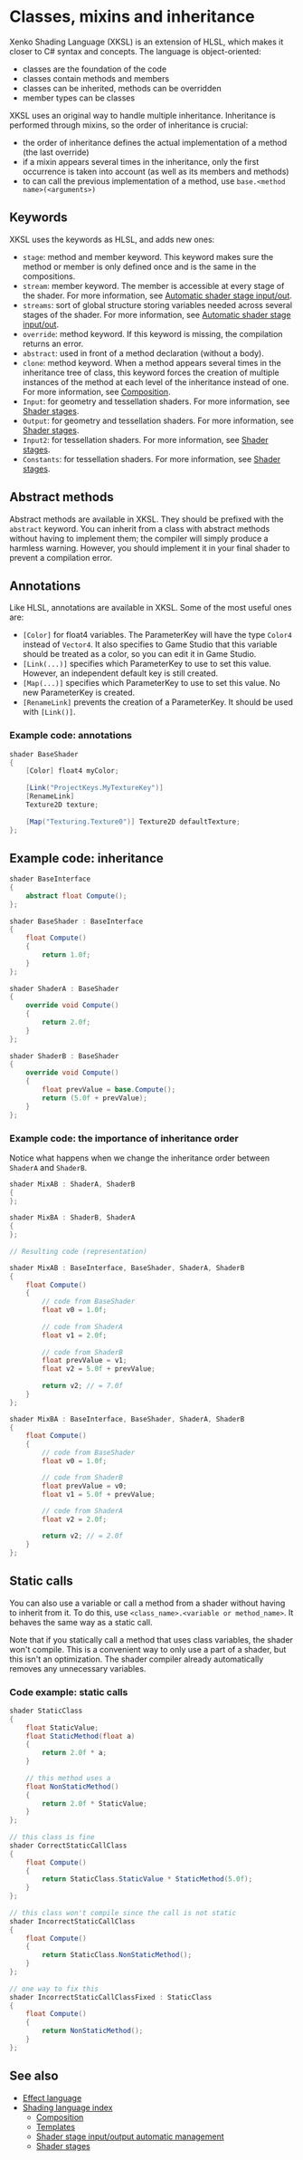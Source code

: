 # Classes, mixins and inheritance

Xenko Shading Language (XKSL) is an extension of HLSL, which makes it closer to C# syntax and concepts. The language is object-oriented:

- classes are the foundation of the code
- classes contain methods and members
- classes can be inherited, methods can be overridden
- member types can be classes

XKSL uses an original way to handle multiple inheritance. Inheritance is performed through mixins, so the order of inheritance is crucial:

- the order of inheritance defines the actual implementation of a method (the last override)
- if a mixin appears several times in the inheritance, only the first occurrence is taken into account (as well as its members and methods)
- to can call the previous implementation of a method, use `base.<method name>(<arguments>)`

## Keywords

XKSL uses the keywords as HLSL, and adds new ones:

- `stage`: method and member keyword. This keyword makes sure the method or member is only defined once and is the same in the compositions.
- `stream`: member keyword. The member is accessible at every stage of the shader. For more information, see [Automatic shader stage input/out](automatic-shader-stage-input-output.md).
- `streams`: sort of global structure storing variables needed across several stages of the shader. For more information, see [Automatic shader stage input/out](automatic-shader-stage-input-output.md).
- `override`: method keyword. If this keyword is missing, the compilation returns an error.
- `abstract`: used in front of a method declaration (without a body).
- `clone`: method keyword. When a method appears several times in the inheritance tree of class, this keyword forces the creation of multiple instances of the method at each level of the inheritance instead of one. For more information, see [Composition](composition.md).
- `Input`: for geometry and tessellation shaders. For more information, see [Shader stages](shader-stages.md).
- `Output`: for geometry and tessellation shaders. For more information, see [Shader stages](shader-stages.md).
- `Input2`: for tessellation shaders. For more information, see [Shader stages](shader-stages.md).
- `Constants`: for tessellation shaders. For more information, see [Shader stages](shader-stages.md).

## Abstract methods

Abstract methods are available in XKSL. They should be prefixed with the `abstract` keyword. You can inherit from a class with abstract methods without having to implement them; the compiler will simply produce a harmless warning. However, you should implement it in your final shader to prevent a compilation error.

## Annotations

Like HLSL, annotations are available in XKSL. Some of the most useful ones are:

- `[Color]` for float4 variables. The ParameterKey will have the type `Color4` instead of `Vector4`. It also specifies to Game Studio that this variable should be treated as a color, so you can edit it in Game Studio.
- `[Link(...)]` specifies which ParameterKey to use to set this value. However, an independent default key is still created.
- `[Map(...)]` specifies which ParameterKey to use to set this value. No new ParameterKey is created.
- `[RenameLink]` prevents the creation of a ParameterKey. It should be used with `[Link()]`.

### Example code: annotations

```cs
shader BaseShader
{
	[Color] float4 myColor;
 
	[Link("ProjectKeys.MyTextureKey")]
	[RenameLink]
	Texture2D texture;
 
	[Map("Texturing.Texture0")] Texture2D defaultTexture;
};
```

## Example code: inheritance

```cs
shader BaseInterface
{
	abstract float Compute();
};
 
shader BaseShader : BaseInterface
{
	float Compute()
	{
		return 1.0f;
	}
};
 
shader ShaderA : BaseShader
{
	override void Compute()
	{
		return 2.0f;
	}
};
 
shader ShaderB : BaseShader
{
	override void Compute()
	{
		float prevValue = base.Compute();
		return (5.0f + prevValue);
	}
};
```

### Example code: the importance of inheritance order

Notice what happens when we change the inheritance order between `ShaderA` and `ShaderB`.

```cs
shader MixAB : ShaderA, ShaderB
{
};
 
shader MixBA : ShaderB, ShaderA
{
};
 
// Resulting code (representation)

shader MixAB : BaseInterface, BaseShader, ShaderA, ShaderB
{
	float Compute()
	{
		// code from BaseShader
		float v0 = 1.0f;
 
		// code from ShaderA
		float v1 = 2.0f;
 
		// code from ShaderB
		float prevValue = v1;
		float v2 = 5.0f + prevValue;
 
		return v2; // = 7.0f
	}
};

shader MixBA : BaseInterface, BaseShader, ShaderA, ShaderB
{
	float Compute()
	{
		// code from BaseShader
		float v0 = 1.0f;

		// code from ShaderB
		float prevValue = v0;
		float v1 = 5.0f + prevValue;
		
		// code from ShaderA
		float v2 = 2.0f;

		return v2; // = 2.0f
	}
};
```

## Static calls

You can also use a variable or call a method from a shader without having to inherit from it. To do this, use `<class_name>.<variable or method_name>`. It behaves the same way as a static call. 

Note that if you statically call a method that uses class variables, the shader won't compile. This is a convenient way to only use a part of a shader, but this isn't an optimization. The shader compiler already automatically removes any unnecessary variables.

### Code example: static calls

```cs
shader StaticClass
{
	float StaticValue;
	float StaticMethod(float a)
	{
		return 2.0f * a;
	}
 
	// this method uses a
	float NonStaticMethod()
	{
		return 2.0f * StaticValue;
	}
};
 
// this class is fine
shader CorrectStaticCallClass
{
	float Compute()
	{
		return StaticClass.StaticValue * StaticMethod(5.0f);
	}
};
 
// this class won't compile since the call is not static
shader IncorrectStaticCallClass 
{
	float Compute()
	{
		return StaticClass.NonStaticMethod();
	}
};
 
// one way to fix this
shader IncorrectStaticCallClassFixed : StaticClass
{
	float Compute()
	{
		return NonStaticMethod();
	}
};
```

## See also

* [Effect language](../effect-language.md)
* [Shading language index](index.md)
    - [Composition](composition.md)
    - [Templates](templates.md)
    - [Shader stage input/output automatic management](automatic-shader-stage-input-output.md)
	- [Shader stages](shader-stages.md)